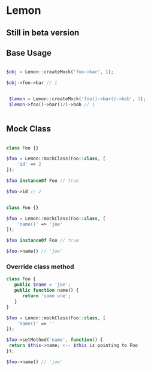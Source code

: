# Lemon

## Still in beta version

## Base Usage

```php

$obj = Lemon::createMock('foo->bar', 1);

$obj->foo->bar // 1

```


```php

 $lemon = Lemon::createMock('foo()->bar()->bob', 1);
 $lemon->foo()->bar(12)->bob // 1
 
```

## Mock Class


```php

class Foo {}

$foo = Lemon::mockClass(Foo::class, [
    'id' => 2
]);

$foo instanceOf Foo // true

$foo->id // 2

```

```php

class Foo {}

$foo = Lemon::mockClass(Foo::class, [
    'name()' => 'joe'
]);

$foo instanceOf Foo // true

$foo->name() // 'joe'

```

### Override class method

```php
class Foo {
   public $name = 'joe';
   public function name() {
      return 'some one';
   }
}

$foo = Lemon::mockClass(Foo::class, [
    'name()' => ''
]);

$foo->setMethod('name', function() {
 return $this->name; <-- $this is pointing to Foo
});

$foo->name() // 'joe'
```
